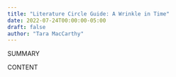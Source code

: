 ```yaml
---
title: "Literature Circle Guide: A Wrinkle in Time"
date: 2022-07-24T00:00:00-05:00
draft: false
author: "Tara MacCarthy"
---
```


SUMMARY

<!--more-->

CONTENT